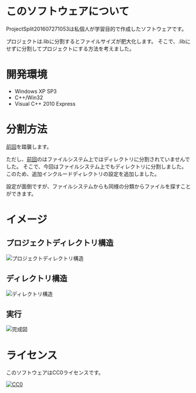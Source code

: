 ﻿# このソフトウェアについて #

ProjectSplit201607271053は私個人が学習目的で作成したソフトウェアです。

プロジェクトは.libに分割するとファイルサイズが肥大化します。
そこで、.libにせずに分割してプロジェクトにする方法を考えました。

# 開発環境 #

* Windows XP SP3
* C++/Win32
* Visual C++ 2010 Express

# 分割方法 #

[前回](https://github.com/ytyaru/ProjectSplit201607270810)を踏襲します。

ただし、[前回](https://github.com/ytyaru/ProjectSplit201607270810)のはファイルシステム上ではディレクトリに分割されていませんでした。
そこで、今回はファイルシステム上でもディレクトリに分割しました。
このため、追加インクルードディレクトリの設定を追加しました。

設定が面倒ですが、ファイルシステムからも同様の分類からファイルを探すことができます。

# イメージ #

## プロジェクトディレクトリ構造 ##

![プロジェクトディレクトリ構造](https://cdn-ak.f.st-hatena.com/images/fotolife/y/ytyaru/20160727/20160727171054.png)

## ディレクトリ構造 ##

![ディレクトリ構造](https://cdn-ak.f.st-hatena.com/images/fotolife/y/ytyaru/20160727/20160727171255.png)

## 実行 ##

![完成図](https://cdn-ak.f.st-hatena.com/images/fotolife/y/ytyaru/20160726/20160726213827.png)

# ライセンス #

このソフトウェアはCC0ライセンスです。

[![CC0](http://i.creativecommons.org/p/zero/1.0/88x31.png "CC0")](http://creativecommons.org/publicdomain/zero/1.0/deed.ja)
